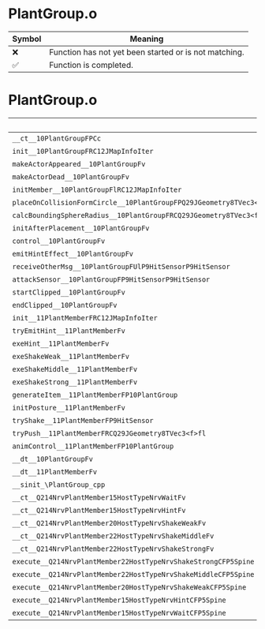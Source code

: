 # PlantGroup.o
| Symbol | Meaning 
| ------------- | ------------- 
| :x: | Function has not yet been started or is not matching. 
| :white_check_mark: | Function is completed. 


# PlantGroup.o
| Symbol | Decompiled? |
| ------------- | ------------- |
| `__ct__10PlantGroupFPCc` | :x: |
| `init__10PlantGroupFRC12JMapInfoIter` | :x: |
| `makeActorAppeared__10PlantGroupFv` | :x: |
| `makeActorDead__10PlantGroupFv` | :x: |
| `initMember__10PlantGroupFlRC12JMapInfoIter` | :x: |
| `placeOnCollisionFormCircle__10PlantGroupFPQ29JGeometry8TVec3<f>RCQ29JGeometry8TVec3<f>RCQ29JGeometry8TVec3<f>RCQ29JGeometry8TVec3<f>` | :x: |
| `calcBoundingSphereRadius__10PlantGroupFRCQ29JGeometry8TVec3<f>` | :x: |
| `initAfterPlacement__10PlantGroupFv` | :x: |
| `control__10PlantGroupFv` | :x: |
| `emitHintEffect__10PlantGroupFv` | :x: |
| `receiveOtherMsg__10PlantGroupFUlP9HitSensorP9HitSensor` | :x: |
| `attackSensor__10PlantGroupFP9HitSensorP9HitSensor` | :x: |
| `startClipped__10PlantGroupFv` | :x: |
| `endClipped__10PlantGroupFv` | :x: |
| `init__11PlantMemberFRC12JMapInfoIter` | :x: |
| `tryEmitHint__11PlantMemberFv` | :x: |
| `exeHint__11PlantMemberFv` | :x: |
| `exeShakeWeak__11PlantMemberFv` | :x: |
| `exeShakeMiddle__11PlantMemberFv` | :x: |
| `exeShakeStrong__11PlantMemberFv` | :x: |
| `generateItem__11PlantMemberFP10PlantGroup` | :x: |
| `initPosture__11PlantMemberFv` | :x: |
| `tryShake__11PlantMemberFP9HitSensor` | :x: |
| `tryPush__11PlantMemberFRCQ29JGeometry8TVec3<f>fl` | :x: |
| `animControl__11PlantMemberFP10PlantGroup` | :x: |
| `__dt__10PlantGroupFv` | :x: |
| `__dt__11PlantMemberFv` | :x: |
| `__sinit_\PlantGroup_cpp` | :x: |
| `__ct__Q214NrvPlantMember15HostTypeNrvWaitFv` | :x: |
| `__ct__Q214NrvPlantMember15HostTypeNrvHintFv` | :x: |
| `__ct__Q214NrvPlantMember20HostTypeNrvShakeWeakFv` | :x: |
| `__ct__Q214NrvPlantMember22HostTypeNrvShakeMiddleFv` | :x: |
| `__ct__Q214NrvPlantMember22HostTypeNrvShakeStrongFv` | :x: |
| `execute__Q214NrvPlantMember22HostTypeNrvShakeStrongCFP5Spine` | :x: |
| `execute__Q214NrvPlantMember22HostTypeNrvShakeMiddleCFP5Spine` | :x: |
| `execute__Q214NrvPlantMember20HostTypeNrvShakeWeakCFP5Spine` | :x: |
| `execute__Q214NrvPlantMember15HostTypeNrvHintCFP5Spine` | :x: |
| `execute__Q214NrvPlantMember15HostTypeNrvWaitCFP5Spine` | :x: |
